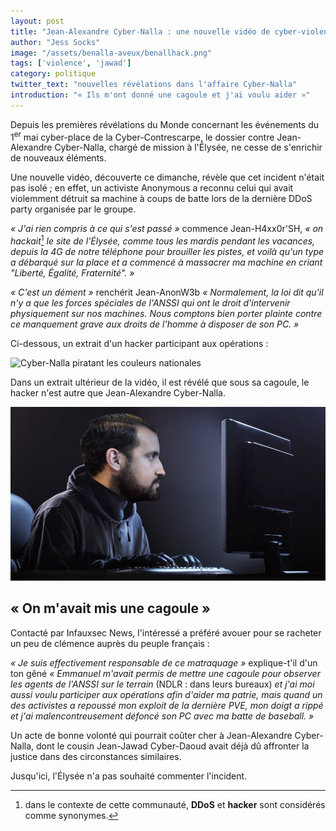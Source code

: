 ```yaml
---
layout: post
title: "Jean-Alexandre Cyber-Nalla : une nouvelle vidéo de cyber-violence fait polémique"
author: "Jess Socks"
image: "/assets/benalla-aveux/benallhack.png"
tags: ['violence', 'jawad']
category: politique
twitter_text: "nouvelles révélations dans l'affaire Cyber-Nalla"
introduction: "« Ils m'ont donné une cagoule et j'ai voulu aider »"
---
```


Depuis les premières révélations du Monde concernant les événements du
1<sup>er</sup> mai cyber-place de la Cyber-Contrescarpe, le dossier contre
Jean-Alexandre Cyber-Nalla, chargé de mission à l'Élysée, ne cesse de s'enrichir
de nouveaux éléments.

Une nouvelle vidéo, découverte ce dimanche, révèle que cet incident n'était pas
isolé ; en effet, un activiste Anonymous a reconnu celui qui avait violemment
détruit sa machine à coups de batte lors de la dernière DDoS party organisée
par le groupe.

*« J'ai rien compris à ce qui s'est passé »* commence Jean-H4xx0r'SH, *« on
hackait*[^1] *le site de l'Élysée, comme tous les mardis pendant les vacances,
depuis la 4G de notre téléphone pour brouiller les pistes, et voilà qu'un type
a débarqué sur la place et a commencé à massacrer ma machine en criant
"Liberté, Égalité, Fraternité". »*

*« C'est un dément »* renchérit Jean-AnonW3b *« Normalement, la loi dit qu'il
n'y a que les forces spéciales de l'ANSSI qui ont le droit d'intervenir
physiquement sur nos machines. Nous comptons bien porter plainte contre ce
manquement grave aux droits de l'homme à disposer de son PC. »*

Ci-dessous, un extrait d'un hacker participant aux opérations :

![Cyber-Nalla piratant les couleurs nationales](/assets/benalla-aveux/benallhack.gif)

Dans un extrait ultérieur de la vidéo, il est révélé que sous sa cagoule, le
hacker n'est autre que Jean-Alexandre Cyber-Nalla.

![Cyber-Nallhack](/assets/benalla-aveux/benallhack.png)

## « On m'avait mis une cagoule »

Contacté par Infauxsec News, l'intéressé a préféré avouer pour se racheter un
peu de clémence auprès du peuple français :

*« Je suis effectivement responsable de ce matraquage »* explique-t'il d'un ton
gêné *« Emmanuel m'avait permis de mettre une cagoule pour observer les agents
de l'ANSSI sur le terrain* (NDLR : dans leurs bureaux) *et j'ai moi aussi
voulu participer aux opérations afin d'aider ma patrie, mais quand un des
activistes a repoussé mon exploit de la dernière PVE, mon doigt a rippé
et j'ai malencontreusement défoncé son PC avec ma batte de baseball. »*

Un acte de bonne volonté qui pourrait coûter cher à Jean-Alexandre Cyber-Nalla, dont le
cousin Jean-Jawad Cyber-Daoud avait déjà dû affronter la justice dans des circonstances
similaires.

Jusqu'ici, l'Élysée n'a pas souhaité commenter l'incident.

[^1]: dans le contexte de cette communauté, **DDoS** et **hacker** sont considérés comme synonymes.
